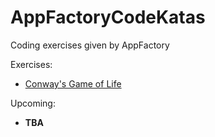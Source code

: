 # AppFactoryCodeKatas

Coding exercises given by AppFactory

Exercises:
- [Conway's Game of Life](https://github.com/FlamboD/AppFactoryCodeKatas/tree/main/Conways%20Game%20of%20Life)

Upcoming:
- **TBA**
